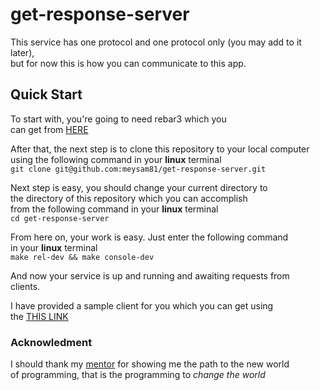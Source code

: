 # get-response-server
This service has one protocol and one protocol only (you may add to it later),  
but for now this is how you can communicate to this app.
## Quick Start
To start with, you're going to need rebar3 which you   
can get from [HERE](https://github.com/erlang/rebar3)

After that, the next step is to clone this repository to your local computer  
using the following command in your **linux** terminal  
`git clone git@github.com:meysam81/get-response-server.git`

Next step is easy, you should change your current directory to  
the directory of this repository which you can accomplish  
from the following command in your **linux** terminal  
`cd get-response-server`

From here on, your work is easy. Just enter the following command  
in your **linux** terminal  
`make rel-dev && make console-dev`

And now your service is up and running and awaiting requests from  
clients.

I have provided a sample client for you which you can get using  
the [THIS LINK](https://github.com/meysam81/get-response-client)

### Acknowledment
I should thank my [mentor](https://github.com/mohsenmoqadam) for showing me the path to the new world  
of programming, that is the programming to _change the world_
